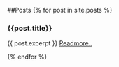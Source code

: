 ##Posts
{% for post in site.posts %}

### {{post.title}}
<p>{{ post.excerpt }}
<a href="{{post.url}}">Readmore..</a>
</p>
{% endfor %}



